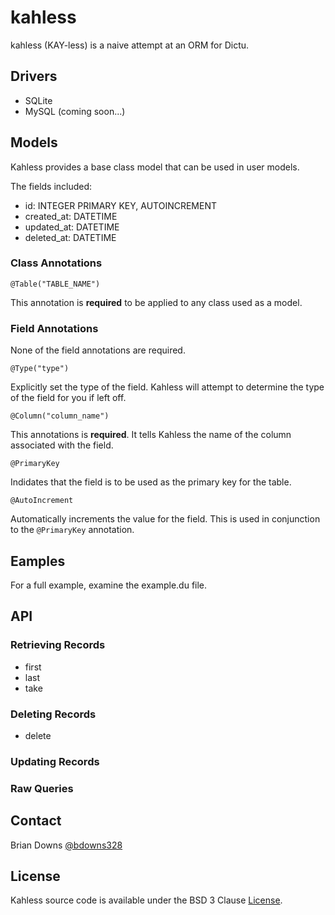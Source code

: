 # kahless 

kahless (KAY-less) is a naive attempt at an ORM for Dictu.

## Drivers

* SQLite
* MySQL (coming soon...)

## Models

Kahless provides a base class model that can be used in user models. 

The fields included:

* id: INTEGER PRIMARY KEY, AUTOINCREMENT
* created_at: DATETIME
* updated_at: DATETIME
* deleted_at: DATETIME

### Class Annotations

`@Table("TABLE_NAME")`

This annotation is **required** to be applied to any class used as a model.

### Field Annotations

None of the field annotations are required.

`@Type("type")`

Explicitly set the type of the field. Kahless will attempt to determine the type of the field for you if left off.

`@Column("column_name")`

This annotations is **required**. It tells Kahless the name of the column associated with the field.

`@PrimaryKey`

Indidates that the field is to be used as the primary key for the table.

`@AutoIncrement`

Automatically increments the value for the field. This is used in conjunction to the `@PrimaryKey` annotation.

## Eamples

For a full example, examine the example.du file.

## API

### Retrieving Records

* first
* last
* take

### Deleting Records

* delete

### Updating Records

### Raw Queries

## Contact

Brian Downs [@bdowns328](http://twitter.com/bdowns328)

## License

Kahless source code is available under the BSD 3 Clause [License](/LICENSE).